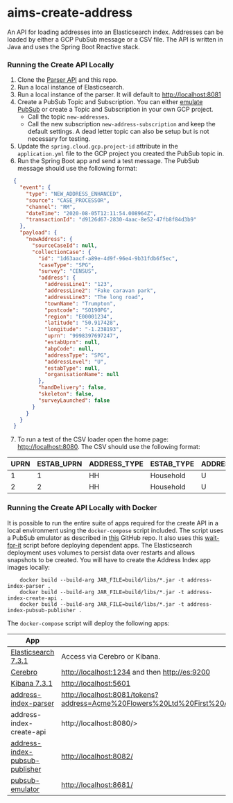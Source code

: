 # aims-create-address

An API for loading addresses into an Elasticsearch index. Addresses can be loaded by either a GCP PubSub message or a CSV file. The API is written in Java and uses the Spring Boot Reactive stack.

### Running the Create API Locally

1. Clone the [Parser API](https://github.com/ONSdigital/aims-address-parser) and this repo.
2. Run a local instance of Elasticsearch.
3. Run a local instance of the parser. It will default to <http://localhost:8081>
4. Create a PubSub Topic and Subscription. You can either [emulate PubSub](https://cloud.google.com/pubsub/docs/emulator) or create a Topic and Subscription in your own GCP project.
   - Call the topic `new-addresses`.
   - Call the new subscription `new-address-subscription` and keep the default settings. A dead letter topic can also be setup but is not necessary for testing.
5. Update the `spring.cloud.gcp.project-id` attribute in the `application.yml` file to the GCP project you created the PubSub topic in.
6. Run the Spring Boot app and send a test message. The PubSub message should use the following format:

  ```json
    {
      "event": {
        "type": "NEW_ADDRESS_ENHANCED",
        "source": "CASE_PROCESSOR",
        "channel": "RM",
        "dateTime": "2020-08-05T12:11:54.008964Z",
        "transactionId": "d9126d67-2830-4aac-8e52-47fb8f84d3b9"
      },
      "payload": {
        "newAddress": {
          "sourceCaseId": null,
          "collectionCase": {
            "id": "1d63aacf-a89e-4d9f-96e4-9b31fdb6f5ec",
            "caseType": "SPG",
            "survey": "CENSUS",
            "address": {
              "addressLine1": "123",
              "addressLine2": "Fake caravan park",
              "addressLine3": "The long road",
              "townName": "Trumpton",
              "postcode": "SO190PG",
              "region": "E00001234",
              "latitude": "50.917428",
              "longitude": "-1.238193",
              "uprn": "9998397697247",
              "estabUprn": null,
              "abpCode": null,
              "addressType": "SPG",
              "addressLevel": "U",
              "estabType": null,
              "organisationName": null
            },
            "handDelivery": false,
            "skeleton": false,
            "surveyLaunched": false
          }
        }
      }
    }
  ```
7. To run a test of the CSV loader open the home page: <http://localhost:8080>. The CSV should use the following format:

  |UPRN|ESTAB_UPRN|ADDRESS_TYPE|ESTAB_TYPE|ADDRESS_LEVEL|ABP_CODE|ORGANISATION_NAME|ADDRESS_LINE1|ADDRESS_LINE2|ADDRESS_LINE3|TOWN_NAME|POSTCODE|LATITUDE|LONGITUDE|OA|LSOA|MSOA|LAD|REGION|HTC_WILLINGNESS|HTC_DIGITAL|TREATMENT_CODE|FIELDCOORDINATOR_ID|FIELDOFFICER_ID|CE_EXPECTED_CAPACITY|CE_SECURE|PRINT_BATCH|
  |---|---|---|---|---|---|---|---|---|---|---|---|---|---|---|---|---|---|---|---|---|---|---|---|---|---|---|
  |1|1|HH|Household|U|RD03||56 Some Avenue|||Townbury|AB12 3CD|51.4732839|-2.5219149|E00073888|E01014624|E02003029|E06000023|E12000009|2|2|HH_LFNR1E|TWH1-HA||0|1||
  |2|2|HH|Household|U|RD04||8 Some Street|||Townbury|AB12 3CD|51.4694158|-2.563189|E00073597|E01014569|E02006890|E06000023|E12000009|4|2|HH_LFNR2E|TWH1-HA||0|0||

### Running the Create API Locally with Docker

It is possible to run the entire suite of apps required for the create API in a local environment using the `docker-compose` script included.
The script uses a PubSub emulator as described in [this](https://github.com/marcelcorso/gcloud-pubsub-emulator) GitHub repo. It also uses this [wait-for-it](https://github.com/vishnubob/wait-for-it) script before deploying dependent apps. The Elasticsearch deployment uses volumes to persist data over restarts and allows snapshots to be created. You will have to create the Address Index app images locally:

```
	docker build --build-arg JAR_FILE=build/libs/*.jar -t address-index-parser .
	docker build --build-arg JAR_FILE=build/libs/*.jar -t address-index-create-api .
	docker build --build-arg JAR_FILE=build/libs/*.jar -t address-index-pubsub-publisher .
```
The `docker-compose` script will deploy the following apps:

|App|Access|
|---|---|
|[Elasticsearch 7.3.1](https://www.elastic.co/guide/en/elasticsearch/reference/7.3/release-notes-7.3.1.html)|Access via Cerebro or Kibana.|
|[Cerebro](https://github.com/lmenezes/cerebro)|<http://localhost:1234> and then <http://es:9200>|
|[Kibana 7.3.1](https://www.elastic.co/guide/en/kibana/7.3/release-notes-7.3.1.html)|<http://localhost:5601>|
|[address-index-parser](https://github.com/ONSdigital/aims-address-parser)|<http://localhost:8081/tokens?address=Acme%20Flowers%20Ltd%20First%20And%20Second%20Floor%20Flat%2039b%20Cranbrook%20Road%20Windleybury%20GU166DE>|
|address-index-create-api|http://localhost:8080/>|
|[address-index-pubsub-publisher](https://github.com/ONSdigital/aims-pubsub-publisher)|<http://localhost:8082/>|
|[pubsub-emulator](https://github.com/marcelcorso/gcloud-pubsub-emulator)|<http://localhost:8681/>|
